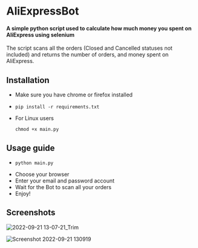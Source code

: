 # AliExpressBot
#### A simple python script used to calculate how much money you spent on AliExpress using selenium  
The script scans all the orders (Closed and Cancelled statuses not included) and returns the number of orders, and money spent on AliExpress.  

## Installation
- Make sure you have chrome or firefox installed

-     pip install -r requirements.txt
- For Linux users  

      chmod +x main.py
## Usage guide
-     python main.py
- Choose your browser
- Enter your email and password account
- Wait for the Bot to scan all your orders
- Enjoy!
## Screenshots
![2022-09-21 13-07-21_Trim](https://user-images.githubusercontent.com/68149162/191480383-00cb7454-f3c2-4b40-b73f-e1593f00f274.gif)

![Screenshot 2022-09-21 130919](https://user-images.githubusercontent.com/68149162/191479597-c966b002-f1f5-4531-9f36-95e0cfcc90ec.png)
